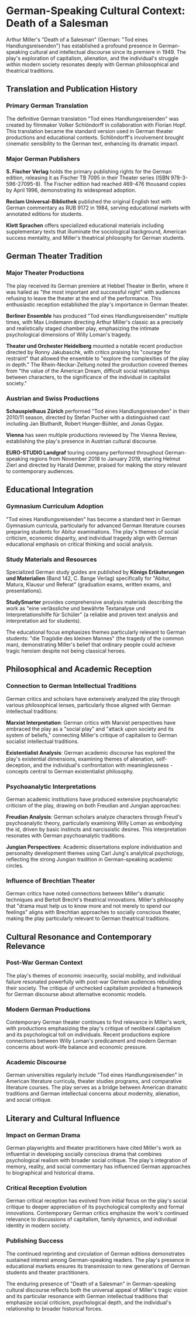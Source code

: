 # German-Speaking Cultural Context: Death of a Salesman

Arthur Miller's "Death of a Salesman" (German: "Tod eines Handlungsreisenden") has established a profound presence in German-speaking cultural and intellectual discourse since its premiere in 1949. The play's exploration of capitalism, alienation, and the individual's struggle within modern society resonates deeply with German philosophical and theatrical traditions.

## Translation and Publication History

### Primary German Translation
The definitive German translation "Tod eines Handlungsreisenden" was created by filmmaker Volker Schlöndorff in collaboration with Florian Hopf. This translation became the standard version used in German theater productions and educational contexts. Schlöndorff's involvement brought cinematic sensibility to the German text, enhancing its dramatic impact.

### Major German Publishers
**S. Fischer Verlag** holds the primary publishing rights for the German edition, releasing it as Fischer TB 7095 in their Theater series (ISBN 978-3-596-27095-8). The Fischer edition had reached 469-476 thousand copies by April 1996, demonstrating its widespread adoption.

**Reclam Universal-Bibliothek** published the original English text with German commentary as RUB 9172 in 1984, serving educational markets with annotated editions for students.

**Klett Sprachen** offers specialized educational materials including supplementary texts that illuminate the sociological background, American success mentality, and Miller's theatrical philosophy for German students.

## German Theater Tradition

### Major Theater Productions
The play received its German premiere at Hebbel Theater in Berlin, where it was hailed as "the most important and successful night" with audiences refusing to leave the theater at the end of the performance. This enthusiastic reception established the play's importance in German theater.

**Berliner Ensemble** has produced "Tod eines Handlungsreisenden" multiple times, with Max Lindemann directing Arthur Miller's classic as a precisely and realistically staged chamber play, emphasizing the intimate psychological dimensions of Willy Loman's tragedy.

**Theater und Orchester Heidelberg** mounted a notable recent production directed by Ronny Jakubaschk, with critics praising his "courage for restraint" that allowed the ensemble to "explore the complexities of the play in depth." The Rhein-Neckar-Zeitung noted the production covered themes from "the value of the American Dream, difficult social relationships between characters, to the significance of the individual in capitalist society."

### Austrian and Swiss Productions
**Schauspielhaus Zürich** performed "Tod eines Handlungsreisenden" in their 2010/11 season, directed by Stefan Pucher with a distinguished cast including Jan Bluthardt, Robert Hunger-Bühler, and Jonas Gygax.

**Vienna** has seen multiple productions reviewed by The Vienna Review, establishing the play's presence in Austrian cultural discourse.

**EURO-STUDIO Landgraf** touring company performed throughout German-speaking regions from November 2018 to January 2019, starring Helmut Zierl and directed by Harald Demmer, praised for making the story relevant to contemporary audiences.

## Educational Integration

### Gymnasium Curriculum Adoption
"Tod eines Handlungsreisenden" has become a standard text in German Gymnasium curricula, particularly for advanced German literature courses preparing students for Abitur examinations. The play's themes of social criticism, economic disparity, and individual tragedy align with German educational emphasis on critical thinking and social analysis.

### Study Materials and Resources
Specialized German study guides are published by **Königs Erläuterungen und Materialien** (Band 142, C. Bange Verlag) specifically for "Abitur, Matura, Klausur und Referat" (graduation exams, written exams, and presentations).

**StudySmarter** provides comprehensive analysis materials describing the work as "eine verlässliche und bewährte Textanalyse und Interpretationshilfe für Schüler" (a reliable and proven text analysis and interpretation aid for students).

The educational focus emphasizes themes particularly relevant to German students: "die Tragödie des kleinen Mannes" (the tragedy of the common man), demonstrating Miller's belief that ordinary people could achieve tragic heroism despite not being classical heroes.

## Philosophical and Academic Reception

### Connection to German Intellectual Traditions
German critics and scholars have extensively analyzed the play through various philosophical lenses, particularly those aligned with German intellectual traditions:

**Marxist Interpretation**: German critics with Marxist perspectives have embraced the play as a "social play" and "attack upon society and its system of beliefs," connecting Miller's critique of capitalism to German socialist intellectual traditions.

**Existentialist Analysis**: German academic discourse has explored the play's existential dimensions, examining themes of alienation, self-deception, and the individual's confrontation with meaninglessness - concepts central to German existentialist philosophy.

### Psychoanalytic Interpretations
German academic institutions have produced extensive psychoanalytic criticism of the play, drawing on both Freudian and Jungian approaches:

**Freudian Analysis**: German scholars analyze characters through Freud's psychoanalytic theory, particularly examining Willy Loman as embodying the id, driven by basic instincts and narcissistic desires. This interpretation resonates with German psychoanalytic traditions.

**Jungian Perspectives**: Academic dissertations explore individuation and personality development themes using Carl Jung's analytical psychology, reflecting the strong Jungian tradition in German-speaking academic circles.

### Influence of Brechtian Theater
German critics have noted connections between Miller's dramatic techniques and Bertolt Brecht's theatrical innovations. Miller's philosophy that "drama must help us to know more and not merely to spend our feelings" aligns with Brechtian approaches to socially conscious theater, making the play particularly relevant to German theatrical traditions.

## Cultural Resonance and Contemporary Relevance

### Post-War German Context
The play's themes of economic insecurity, social mobility, and individual failure resonated powerfully with post-war German audiences rebuilding their society. The critique of unchecked capitalism provided a framework for German discourse about alternative economic models.

### Modern German Productions
Contemporary German theater continues to find relevance in Miller's work, with productions emphasizing the play's critique of neoliberal capitalism and its psychological toll on individuals. Recent productions explore connections between Willy Loman's predicament and modern German concerns about work-life balance and economic pressure.

### Academic Discourse
German universities regularly include "Tod eines Handlungsreisenden" in American literature curricula, theater studies programs, and comparative literature courses. The play serves as a bridge between American dramatic traditions and German intellectual concerns about modernity, alienation, and social critique.

## Literary and Cultural Influence

### Impact on German Drama
German playwrights and theater practitioners have cited Miller's work as influential in developing socially conscious drama that combines psychological realism with broader social critique. The play's integration of memory, reality, and social commentary has influenced German approaches to biographical and historical drama.

### Critical Reception Evolution
German critical reception has evolved from initial focus on the play's social critique to deeper appreciation of its psychological complexity and formal innovations. Contemporary German critics emphasize the work's continued relevance to discussions of capitalism, family dynamics, and individual identity in modern society.

### Publishing Success
The continued reprinting and circulation of German editions demonstrates sustained interest among German-speaking readers. The play's presence in educational markets ensures its transmission to new generations of German students and theater practitioners.

The enduring presence of "Death of a Salesman" in German-speaking cultural discourse reflects both the universal appeal of Miller's tragic vision and its particular resonance with German intellectual traditions that emphasize social criticism, psychological depth, and the individual's relationship to broader historical forces.